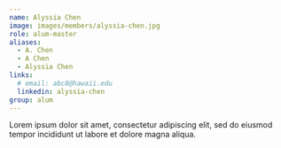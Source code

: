 ```yaml
---
name: Alyssia Chen
image: images/members/alyssia-chen.jpg
role: alum-master
aliases:
  - A. Chen
  - A Chen
  - Alyssia Chen
links:
  # email: abc8@hawaii.edu
  linkedin: alyssia-chen
group: alum
---
```


Lorem ipsum dolor sit amet, consectetur adipiscing elit, sed do eiusmod tempor incididunt ut labore et dolore magna aliqua.
